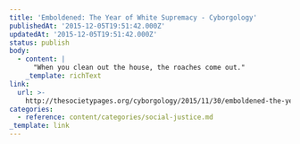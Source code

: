 ```yaml
---
title: 'Emboldened: The Year of White Supremacy - Cyborgology'
publishedAt: '2015-12-05T19:51:42.000Z'
updatedAt: '2015-12-05T19:51:42.000Z'
status: publish
body:
  - content: |
      "When you clean out the house, the roaches come out."
    _template: richText
link:
  url: >-
    http://thesocietypages.org/cyborgology/2015/11/30/emboldened-the-year-of-white-supremacy/
categories:
  - reference: content/categories/social-justice.md
_template: link
---
```



